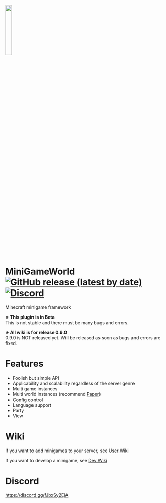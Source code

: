 
[<img src="https://user-images.githubusercontent.com/61288262/183587918-374329ff-18d2-4c0b-84bd-11f7847c673d.png" width="20%"></img>](https://github.com/MiniGameWorlds)


# MiniGameWorld [![GitHub release (latest by date)](https://img.shields.io/github/v/release/MiniGameWorlds/MiniGameWorld?style=for-the-badge)](https://github.com/MiniGameWorlds/MiniGameWorld/releases) [![Discord](https://dcbadge.vercel.app/api/server/fJbxSy2EjA)](https://discord.gg/fJbxSy2EjA)
Minecraft minigame framework  

**※ This plugin is in Beta**  
This is not stable and there must be many bugs and errors.

**※ All wiki is for release 0.9.0**  
0.9.0 is NOT released yet. Will be released as soon as bugs and errors are fixed.




# Features
- Foolish but simple API
- Applicability and scalability regardless of the server genre
- Multi game instances
- Multi world instances (recommend [Paper](https://papermc.io/))
- Config control
- Language support
- Party
- View



# Wiki
If you want to add minigames to your server, see [User Wiki](resources/userWiki/Home.md)

If you want to develop a minigame, see [Dev Wiki](resources/devWiki/Home.md)



# Discord
https://discord.gg/fJbxSy2EjA